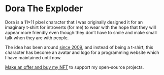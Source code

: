 Dora The Exploder
=================

Dora is a 11×11 pixel character that I was originally designed it for an imaginary t-shirt for introverts (for me) to wear with the hope that they will appear more friendly even though they don’t have to smile and make small talk when they are with people.

The idea has been around [since 2009](https://taufik-nurrohman.com/2009/dte-dora-the-explorer), and instead of being a t-shirt, this character has become an avatar and logo for a programming website which I have maintained until now.

[Make an offer and buy my NFT](https://opensea.io/collection/dora-the-exploder) to support my open-source projects.
